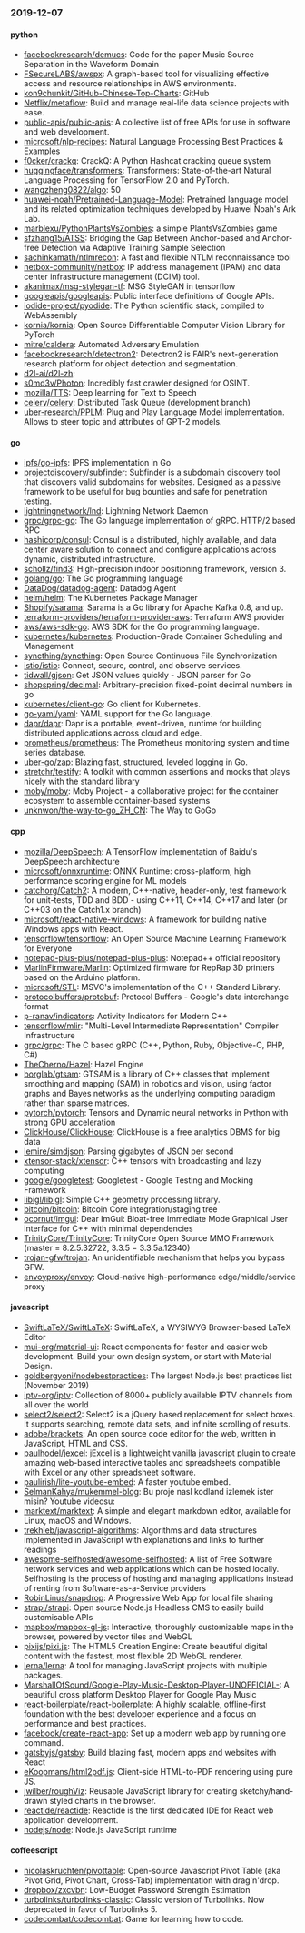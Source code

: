 ### 2019-12-07

#### python
* [facebookresearch/demucs](https://github.com/facebookresearch/demucs): Code for the paper Music Source Separation in the Waveform Domain
* [FSecureLABS/awspx](https://github.com/FSecureLABS/awspx): A graph-based tool for visualizing effective access and resource relationships in AWS environments.
* [kon9chunkit/GitHub-Chinese-Top-Charts](https://github.com/kon9chunkit/GitHub-Chinese-Top-Charts):  GitHub
* [Netflix/metaflow](https://github.com/Netflix/metaflow): Build and manage real-life data science projects with ease.
* [public-apis/public-apis](https://github.com/public-apis/public-apis): A collective list of free APIs for use in software and web development.
* [microsoft/nlp-recipes](https://github.com/microsoft/nlp-recipes): Natural Language Processing Best Practices & Examples
* [f0cker/crackq](https://github.com/f0cker/crackq): CrackQ: A Python Hashcat cracking queue system
* [huggingface/transformers](https://github.com/huggingface/transformers):  Transformers: State-of-the-art Natural Language Processing for TensorFlow 2.0 and PyTorch.
* [wangzheng0822/algo](https://github.com/wangzheng0822/algo): 50
* [huawei-noah/Pretrained-Language-Model](https://github.com/huawei-noah/Pretrained-Language-Model): Pretrained language model and its related optimization techniques developed by Huawei Noah's Ark Lab.
* [marblexu/PythonPlantsVsZombies](https://github.com/marblexu/PythonPlantsVsZombies): a simple PlantsVsZombies game
* [sfzhang15/ATSS](https://github.com/sfzhang15/ATSS): Bridging the Gap Between Anchor-based and Anchor-free Detection via Adaptive Training Sample Selection
* [sachinkamath/ntlmrecon](https://github.com/sachinkamath/ntlmrecon): A fast and flexible NTLM reconnaissance tool
* [netbox-community/netbox](https://github.com/netbox-community/netbox): IP address management (IPAM) and data center infrastructure management (DCIM) tool.
* [akanimax/msg-stylegan-tf](https://github.com/akanimax/msg-stylegan-tf): MSG StyleGAN in tensorflow
* [googleapis/googleapis](https://github.com/googleapis/googleapis): Public interface definitions of Google APIs.
* [iodide-project/pyodide](https://github.com/iodide-project/pyodide): The Python scientific stack, compiled to WebAssembly
* [kornia/kornia](https://github.com/kornia/kornia): Open Source Differentiable Computer Vision Library for PyTorch
* [mitre/caldera](https://github.com/mitre/caldera): Automated Adversary Emulation
* [facebookresearch/detectron2](https://github.com/facebookresearch/detectron2): Detectron2 is FAIR's next-generation research platform for object detection and segmentation.
* [d2l-ai/d2l-zh](https://github.com/d2l-ai/d2l-zh): 
* [s0md3v/Photon](https://github.com/s0md3v/Photon): Incredibly fast crawler designed for OSINT.
* [mozilla/TTS](https://github.com/mozilla/TTS): Deep learning for Text to Speech
* [celery/celery](https://github.com/celery/celery): Distributed Task Queue (development branch)
* [uber-research/PPLM](https://github.com/uber-research/PPLM): Plug and Play Language Model implementation. Allows to steer topic and attributes of GPT-2 models.

#### go
* [ipfs/go-ipfs](https://github.com/ipfs/go-ipfs): IPFS implementation in Go
* [projectdiscovery/subfinder](https://github.com/projectdiscovery/subfinder): Subfinder is a subdomain discovery tool that discovers valid subdomains for websites. Designed as a passive framework to be useful for bug bounties and safe for penetration testing.
* [lightningnetwork/lnd](https://github.com/lightningnetwork/lnd): Lightning Network Daemon 
* [grpc/grpc-go](https://github.com/grpc/grpc-go): The Go language implementation of gRPC. HTTP/2 based RPC
* [hashicorp/consul](https://github.com/hashicorp/consul): Consul is a distributed, highly available, and data center aware solution to connect and configure applications across dynamic, distributed infrastructure.
* [schollz/find3](https://github.com/schollz/find3): High-precision indoor positioning framework, version 3.
* [golang/go](https://github.com/golang/go): The Go programming language
* [DataDog/datadog-agent](https://github.com/DataDog/datadog-agent): Datadog Agent
* [helm/helm](https://github.com/helm/helm): The Kubernetes Package Manager
* [Shopify/sarama](https://github.com/Shopify/sarama): Sarama is a Go library for Apache Kafka 0.8, and up.
* [terraform-providers/terraform-provider-aws](https://github.com/terraform-providers/terraform-provider-aws): Terraform AWS provider
* [aws/aws-sdk-go](https://github.com/aws/aws-sdk-go): AWS SDK for the Go programming language.
* [kubernetes/kubernetes](https://github.com/kubernetes/kubernetes): Production-Grade Container Scheduling and Management
* [syncthing/syncthing](https://github.com/syncthing/syncthing): Open Source Continuous File Synchronization
* [istio/istio](https://github.com/istio/istio): Connect, secure, control, and observe services.
* [tidwall/gjson](https://github.com/tidwall/gjson): Get JSON values quickly - JSON parser for Go
* [shopspring/decimal](https://github.com/shopspring/decimal): Arbitrary-precision fixed-point decimal numbers in go
* [kubernetes/client-go](https://github.com/kubernetes/client-go): Go client for Kubernetes.
* [go-yaml/yaml](https://github.com/go-yaml/yaml): YAML support for the Go language.
* [dapr/dapr](https://github.com/dapr/dapr): Dapr is a portable, event-driven, runtime for building distributed applications across cloud and edge.
* [prometheus/prometheus](https://github.com/prometheus/prometheus): The Prometheus monitoring system and time series database.
* [uber-go/zap](https://github.com/uber-go/zap): Blazing fast, structured, leveled logging in Go.
* [stretchr/testify](https://github.com/stretchr/testify): A toolkit with common assertions and mocks that plays nicely with the standard library
* [moby/moby](https://github.com/moby/moby): Moby Project - a collaborative project for the container ecosystem to assemble container-based systems
* [unknwon/the-way-to-go_ZH_CN](https://github.com/unknwon/the-way-to-go_ZH_CN): The Way to GoGo 

#### cpp
* [mozilla/DeepSpeech](https://github.com/mozilla/DeepSpeech): A TensorFlow implementation of Baidu's DeepSpeech architecture
* [microsoft/onnxruntime](https://github.com/microsoft/onnxruntime): ONNX Runtime: cross-platform, high performance scoring engine for ML models
* [catchorg/Catch2](https://github.com/catchorg/Catch2): A modern, C++-native, header-only, test framework for unit-tests, TDD and BDD - using C++11, C++14, C++17 and later (or C++03 on the Catch1.x branch)
* [microsoft/react-native-windows](https://github.com/microsoft/react-native-windows): A framework for building native Windows apps with React.
* [tensorflow/tensorflow](https://github.com/tensorflow/tensorflow): An Open Source Machine Learning Framework for Everyone
* [notepad-plus-plus/notepad-plus-plus](https://github.com/notepad-plus-plus/notepad-plus-plus): Notepad++ official repository
* [MarlinFirmware/Marlin](https://github.com/MarlinFirmware/Marlin): Optimized firmware for RepRap 3D printers based on the Arduino platform.
* [microsoft/STL](https://github.com/microsoft/STL): MSVC's implementation of the C++ Standard Library.
* [protocolbuffers/protobuf](https://github.com/protocolbuffers/protobuf): Protocol Buffers - Google's data interchange format
* [p-ranav/indicators](https://github.com/p-ranav/indicators): Activity Indicators for Modern C++
* [tensorflow/mlir](https://github.com/tensorflow/mlir): "Multi-Level Intermediate Representation" Compiler Infrastructure
* [grpc/grpc](https://github.com/grpc/grpc): The C based gRPC (C++, Python, Ruby, Objective-C, PHP, C#)
* [TheCherno/Hazel](https://github.com/TheCherno/Hazel): Hazel Engine
* [borglab/gtsam](https://github.com/borglab/gtsam): GTSAM is a library of C++ classes that implement smoothing and mapping (SAM) in robotics and vision, using factor graphs and Bayes networks as the underlying computing paradigm rather than sparse matrices.
* [pytorch/pytorch](https://github.com/pytorch/pytorch): Tensors and Dynamic neural networks in Python with strong GPU acceleration
* [ClickHouse/ClickHouse](https://github.com/ClickHouse/ClickHouse): ClickHouse is a free analytics DBMS for big data
* [lemire/simdjson](https://github.com/lemire/simdjson): Parsing gigabytes of JSON per second
* [xtensor-stack/xtensor](https://github.com/xtensor-stack/xtensor): C++ tensors with broadcasting and lazy computing
* [google/googletest](https://github.com/google/googletest): Googletest - Google Testing and Mocking Framework
* [libigl/libigl](https://github.com/libigl/libigl): Simple C++ geometry processing library.
* [bitcoin/bitcoin](https://github.com/bitcoin/bitcoin): Bitcoin Core integration/staging tree
* [ocornut/imgui](https://github.com/ocornut/imgui): Dear ImGui: Bloat-free Immediate Mode Graphical User interface for C++ with minimal dependencies
* [TrinityCore/TrinityCore](https://github.com/TrinityCore/TrinityCore): TrinityCore Open Source MMO Framework (master = 8.2.5.32722, 3.3.5 = 3.3.5a.12340)
* [trojan-gfw/trojan](https://github.com/trojan-gfw/trojan): An unidentifiable mechanism that helps you bypass GFW.
* [envoyproxy/envoy](https://github.com/envoyproxy/envoy): Cloud-native high-performance edge/middle/service proxy

#### javascript
* [SwiftLaTeX/SwiftLaTeX](https://github.com/SwiftLaTeX/SwiftLaTeX): SwiftLaTeX, a WYSIWYG Browser-based LaTeX Editor
* [mui-org/material-ui](https://github.com/mui-org/material-ui): React components for faster and easier web development. Build your own design system, or start with Material Design.
* [goldbergyoni/nodebestpractices](https://github.com/goldbergyoni/nodebestpractices):  The largest Node.js best practices list (November 2019)
* [iptv-org/iptv](https://github.com/iptv-org/iptv): Collection of 8000+ publicly available IPTV channels from all over the world
* [select2/select2](https://github.com/select2/select2): Select2 is a jQuery based replacement for select boxes. It supports searching, remote data sets, and infinite scrolling of results.
* [adobe/brackets](https://github.com/adobe/brackets): An open source code editor for the web, written in JavaScript, HTML and CSS.
* [paulhodel/jexcel](https://github.com/paulhodel/jexcel): jExcel is a lightweight vanilla javascript plugin to create amazing web-based interactive tables and spreadsheets compatible with Excel or any other spreadsheet software.
* [paulirish/lite-youtube-embed](https://github.com/paulirish/lite-youtube-embed): A faster youtube embed.
* [SelmanKahya/mukemmel-blog](https://github.com/SelmanKahya/mukemmel-blog): Bu proje nasl kodland izlemek ister misin? Youtube videosu:
* [marktext/marktext](https://github.com/marktext/marktext): A simple and elegant markdown editor, available for Linux, macOS and Windows.
* [trekhleb/javascript-algorithms](https://github.com/trekhleb/javascript-algorithms):  Algorithms and data structures implemented in JavaScript with explanations and links to further readings
* [awesome-selfhosted/awesome-selfhosted](https://github.com/awesome-selfhosted/awesome-selfhosted): A list of Free Software network services and web applications which can be hosted locally. Selfhosting is the process of hosting and managing applications instead of renting from Software-as-a-Service providers
* [RobinLinus/snapdrop](https://github.com/RobinLinus/snapdrop): A Progressive Web App for local file sharing
* [strapi/strapi](https://github.com/strapi/strapi):  Open source Node.js Headless CMS to easily build customisable APIs
* [mapbox/mapbox-gl-js](https://github.com/mapbox/mapbox-gl-js): Interactive, thoroughly customizable maps in the browser, powered by vector tiles and WebGL
* [pixijs/pixi.js](https://github.com/pixijs/pixi.js): The HTML5 Creation Engine: Create beautiful digital content with the fastest, most flexible 2D WebGL renderer.
* [lerna/lerna](https://github.com/lerna/lerna):  A tool for managing JavaScript projects with multiple packages.
* [MarshallOfSound/Google-Play-Music-Desktop-Player-UNOFFICIAL-](https://github.com/MarshallOfSound/Google-Play-Music-Desktop-Player-UNOFFICIAL-): A beautiful cross platform Desktop Player for Google Play Music
* [react-boilerplate/react-boilerplate](https://github.com/react-boilerplate/react-boilerplate):  A highly scalable, offline-first foundation with the best developer experience and a focus on performance and best practices.
* [facebook/create-react-app](https://github.com/facebook/create-react-app): Set up a modern web app by running one command.
* [gatsbyjs/gatsby](https://github.com/gatsbyjs/gatsby): Build blazing fast, modern apps and websites with React
* [eKoopmans/html2pdf.js](https://github.com/eKoopmans/html2pdf.js): Client-side HTML-to-PDF rendering using pure JS.
* [jwilber/roughViz](https://github.com/jwilber/roughViz): Reusable JavaScript library for creating sketchy/hand-drawn styled charts in the browser.
* [reactide/reactide](https://github.com/reactide/reactide): Reactide is the first dedicated IDE for React web application development.
* [nodejs/node](https://github.com/nodejs/node): Node.js JavaScript runtime 

#### coffeescript
* [nicolaskruchten/pivottable](https://github.com/nicolaskruchten/pivottable): Open-source Javascript Pivot Table (aka Pivot Grid, Pivot Chart, Cross-Tab) implementation with drag'n'drop.
* [dropbox/zxcvbn](https://github.com/dropbox/zxcvbn): Low-Budget Password Strength Estimation
* [turbolinks/turbolinks-classic](https://github.com/turbolinks/turbolinks-classic): Classic version of Turbolinks. Now deprecated in favor of Turbolinks 5.
* [codecombat/codecombat](https://github.com/codecombat/codecombat): Game for learning how to code.
